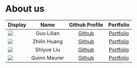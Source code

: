 # About us

Display | Name | Github Profile | Portfolio 
--------|:----:|:--------------:|:---------:
![](https://via.placeholder.com/100.png?text=Photo) | Guo Lilian | [Github](https://github.com/g-lilian) | [Portfolio](team/g-lilian.md)
![](https://via.placeholder.com/100.png?text=Photo) | Zhilin Huang | [Github](https://github.com/Zhilin-Huang) | [Portfolio](team/zhilin-huang.md)
![](https://via.placeholder.com/100.png?text=Photo) | Shiyue Liu | [Github](https://github.com/) | [Portfolio](team/shiyue-liu.md)
![](https://via.placeholder.com/100.png?text=Photo) | Quinn Meurer | [Github](https://github.com/quinnyyy) | [Portfolio](docs/team/quinnyyy.md)
